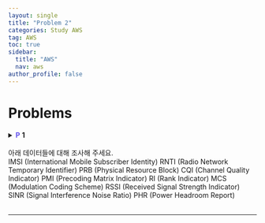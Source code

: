 ```yaml
---
layout: single
title: "Problem 2"
categories: Study AWS
tag: AWS
toc: true
sidebar:
  title: "AWS"
  nav: aws
author_profile: false
---
```


# Problems

<details>
<summary><span style="color:#6454ED;font-weight:bold;">P</span> <span style="font-weight:bold;">1</span><br><br>
아래 데이터들에 대해 조사해 주세요.<br>
  <div class = "notice" markdown = "1">
    IMSI (International Mobile Subscriber Identity)
    RNTI (Radio Network Temporary Identifier)
    PRB (Physical Resource Block)
    CQI (Channel Quality Indicator)
    PMI (Precoding Matrix Indicator)
    RI (Rank Indicator)
    MCS (Modulation Coding Scheme)
    RSSI (Received Signal Strength Indicator)
    SINR (Signal Interference Noise Ratio)
    PHR (Power Headroom Report)
  </div>
</summary>
<div class = "notice" markdown = "1">

📌 **Answer**

“5G NR” 문서의 [5G Resource Allocation](https://www.notion.so/2-1-5G-RESOURCE-ALLOCATION-85fa3bedcf2a45d3b70cb0487d37c2af) 참고

PRB는 1개당 sub-carrier 12개씩으로 이루어져 있으며, 각각의 PRB는 7개의 symbol로 이루어져 있다. 따라서 총 sub-carrier 수는 12 x 15 = 180개이며, 전체 대역폭은 180개의 sub-carrier에 의해 나뉜다.

1 sub-carrier의 대역폭은 전체 대역폭을 sub-carrier 수로 나눈 것이며, 이 경우 3 MHz / 180 = 16.67 kHz이다.

</div>
</details>

<br>

---

